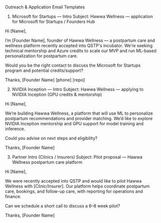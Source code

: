 Outreach & Application Email Templates

1) Microsoft for Startups — Intro
Subject: Hawwa Wellness — application for Microsoft for Startups / Founders Hub

Hi [Name],

I’m [Founder Name], founder of Hawwa Wellness — a postpartum care and wellness platform recently accepted into QSTP's incubator. We’re seeking technical mentorship and Azure credits to scale our MVP and run ML-based personalization for postpartum care.

Would you be the right contact to discuss the Microsoft for Startups program and potential credits/support?

Thanks,
[Founder Name]
[phone]
[repo]

2) NVIDIA Inception — Intro
Subject: Hawwa Wellness — applying to NVIDIA Inception (GPU credits & mentorship)

Hi [Name],

We’re building Hawwa Wellness, a platform that will use ML to personalize postpartum recommendations and provider matching. We’d like to explore NVIDIA Inception mentorship and GPU support for model training and inference.

Could you advise on next steps and eligibility?

Thanks,
[Founder Name]

3) Partner Intro (Clinics / Insurers)
Subject: Pilot proposal — Hawwa Wellness postpartum care platform

Hi [Name],

We were recently accepted into QSTP and would like to pilot Hawwa Wellness with [Clinic/Insurer]. Our platform helps coordinate postpartum care, bookings, and follow-up care, with reporting for operations and finance.

Can we schedule a short call to discuss a 6–8 week pilot?

Thanks,
[Founder Name]
